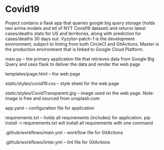 # Covid19
Project contains a flask app that queries google big query storage (holds two arima models and etl of NYT Covid19 dataset) and returns latest cases/deaths stats for US and territories, along with prediction for cases/deaths 30 days out.
Vyzytor-patch-1 is the development environment, subject to linting from both CircleCI and GitActions. Master is the production environment that is linked to Google Cloud Platform.

main.py – the primary application file that retrieves data from Google Big Query and uses flask to deliver the data and render the web page

templates/page.html – the web page

static/styles/covid19.css – style sheet for the web page

static/styles/CovidTransparent.jpg – image used on the web page. Note: image is free and sourced from unsplash.com

app.yaml – configuration file for application

requirements.txt – holds all requirements (includes) for application. pip install -r requirements.txt will install all requirements with one command

.github/workflows/main.yml – workflow file for GitActions

.github/workflows/linter.yml – lint file for GitActions
